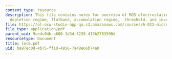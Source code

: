 ```yaml
---
content_type: resource
description: This file contains notes for overview of MOS electrostatics under bias,
  depletion regime, flatband, accumulation regime,  threshold, and inversion regime.
file: https://ol-ocw-studio-app-qa.s3.amazonaws.com/courses/6-012-microelectronic-devices-and-circuits-fall-2005/ba97ec0d4b75ff1049567a48e66b74a0_lec8.pdf
file_type: application/pdf
parent_uid: 9ce4c04b-a600-1d3d-5235-419b2783590d
resourcetype: Document
title: lec8.pdf
uid: ba97ec0d-4b75-ff10-4956-7a48e66b74a0
---
```

